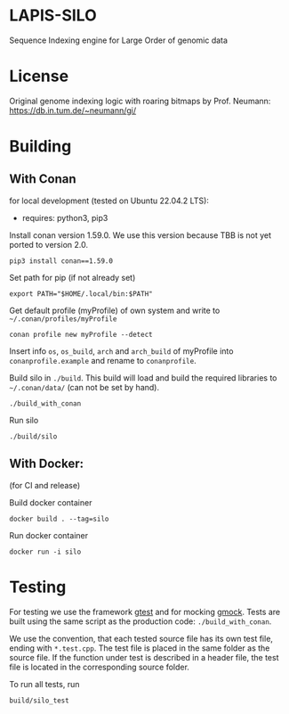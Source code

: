 # LAPIS-SILO
Sequence Indexing engine for Large Order of genomic data

# License
Original genome indexing logic with roaring bitmaps by Prof. Neumann: https://db.in.tum.de/~neumann/gi/


# Building

## With Conan
for local development (tested on Ubuntu 22.04.2 LTS):
- requires: python3, pip3

Install conan version 1.59.0. We use this version because TBB is not yet ported to version 2.0.   
```shell
pip3 install conan==1.59.0
```
Set path for pip (if not already set)
```shell
export PATH="$HOME/.local/bin:$PATH"
```
Get default profile (myProfile) of own system and write to `~/.conan/profiles/myProfile`
```shell
conan profile new myProfile --detect
```
Insert info `os`, `os_build`, `arch` and `arch_build` of myProfile into `conanprofile.example` and rename to `conanprofile`.

Build silo in `./build`. This build will load and build the required libraries to `~/.conan/data/` (can not be set by hand). 
```shell
./build_with_conan
```
Run silo
```shell
./build/silo
```

## With Docker:
(for CI and release)

Build docker container
```shell
docker build . --tag=silo
```
Run docker container
```shell
docker run -i silo
```

# Testing
For testing we use the framework [gtest](http://google.github.io/googletest/) and for mocking [gmock](http://google.github.io/googletest/gmock_cook_book.html). Tests are built using the same script as the production code: `./build_with_conan`.

We use the convention, that each tested source file has its own test file, ending with `*.test.cpp`. The test file is placed in the same folder as the source file. If the function under test is described in a header file, the test file is located in the corresponding source folder. 


To run all tests, run
```shell
build/silo_test
```